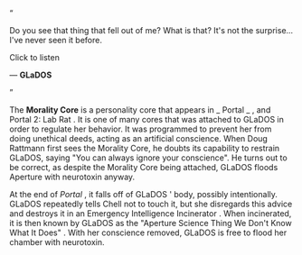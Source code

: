 “

Do you see that thing that fell out of me? What is that? It's not the
surprise... I've never seen it before.  

Click to listen

— **GLaDOS**

”  
  
The **Morality Core** is a  personality core  that appears in _ Portal  _ ,
and  Portal 2: Lab Rat  . It is one of many cores that was attached to  GLaDOS
in order to regulate her behavior. It was programmed to prevent her from doing
unethical deeds, acting as an artificial conscience. When  Doug Rattmann
first sees the Morality Core, he doubts its capability to restrain GLaDOS,
saying "You can always ignore your conscience".  He turns out to be correct,
as despite the Morality Core being attached, GLaDOS floods Aperture with
neurotoxin  anyway.

At the end of _Portal_ , it falls off of  GLaDOS  ' body, possibly
intentionally. GLaDOS repeatedly tells Chell not to touch it, but she
disregards this advice and destroys it in an  Emergency Intelligence
Incinerator  . When incinerated, it is then known by GLaDOS as the  "Aperture
Science Thing We Don't Know What It Does"  . With her conscience removed,
GLaDOS is free to flood  her chamber  with neurotoxin.

